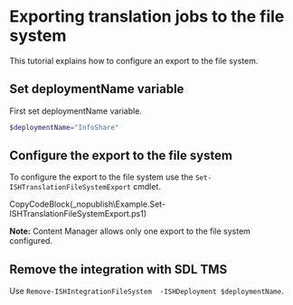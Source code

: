 ﻿# Exporting translation jobs to the file system

This tutorial explains how to configure an export to the file system.

## Set deploymentName variable
First set deploymentName variable.

```powershell
$deploymentName="InfoShare"
```

## Configure the export to the file system

To configure the export to the file system use the `Set-ISHTranslationFileSystemExport` cmdlet. 

CopyCodeBlock(_nopublish\Example.Set-ISHTranslationFileSystemExport.ps1)


**Note:** Content Manager allows only one export to the file system configured. 

## Remove the integration with SDL TMS

Use `Remove-ISHIntegrationFileSystem  -ISHDeployment $deploymentName`.